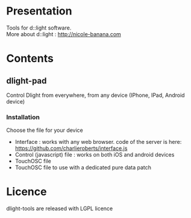 # Presentation
Tools for d::light software.    
More about d::light : http://nicole-banana.com
# Contents
## dlight-pad
Control Dlight from everywhere, from any device (IPhone, IPad, Android device)
### Installation
Choose the file for your device    
* Interface : works with any web browser. code of the server is here: https://github.com/charlieroberts/interface.js  
* Control (javascript) file : works on both iOS and android devices    
* TouchOSC file    
* TouchOSC file to use with a dedicated pure data patch
# Licence
dlight-tools are released with LGPL licence
